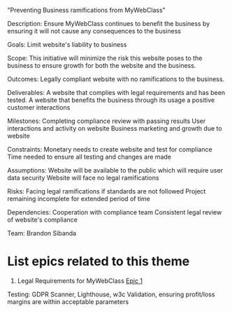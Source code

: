 "Preventing Business ramifications from MyWebClass"

Description: Ensure MyWebClass continues to benefit the business by ensuring it will not cause any consequences to the business

Goals: Limit website's liability to business

Scope: This initiative will minimize the risk this website poses to the business to ensure growth for both the website and the business.

Outcomes: Legally compliant website with no ramifications to the business.

Deliverables: A website that complies with legal requirements and has been tested.
A website that benefits the business through its usage a positive customer interactions

Milestones: Completing compliance review with passing results
User interactions and activity on website
Business marketing and growth due to website

Constraints: Monetary needs to create website and test for compliance
Time needed to ensure all testing and changes are made

Assumptions: Website will be available to the public which will require user data security
Website will face no legal ramifications

Risks: Facing legal ramifications if standards are not followed
Project remaining incomplete for extended period of time

Dependencies: Cooperation with compliance team
Consistent legal review of website's compliance

Team: Brandon Sibanda

# List epics related to this theme
1. Legal Requirements for MyWebClass [Epic 1](Epics/LegalEpic.md)

Testing: GDPR Scanner, Lighthouse, w3c Validation, ensuring profit/loss margins are within acceptable parameters
